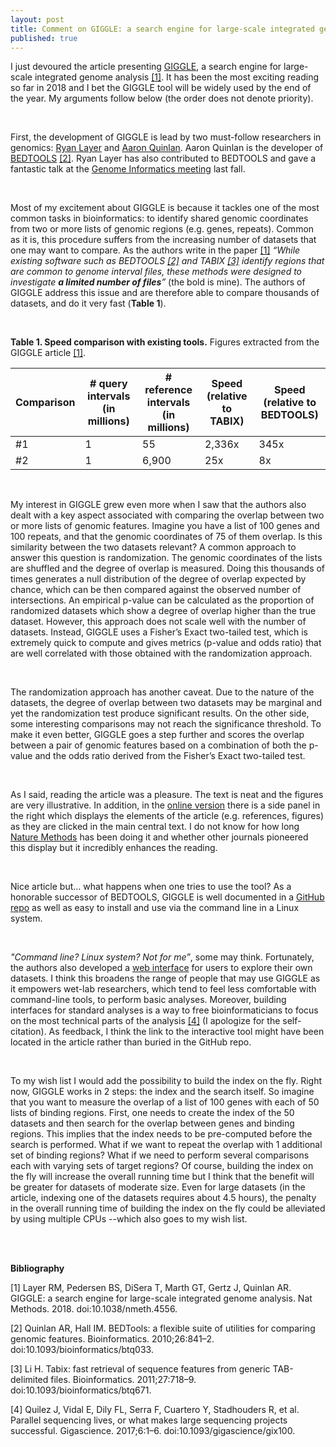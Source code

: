 ```yaml
---
layout: post
title: Comment on GIGGLE: a search engine for large-scale integrated genome analysis
published: true
---
```


I just devoured the article presenting [GIGGLE](https://www.nature.com/articles/nmeth.4556), a search engine for large-scale integrated genome analysis [[1]](https://www.nature.com/articles/nmeth.4556). It has been the most exciting reading so far in 2018 and I bet the GIGGLE tool will be widely used by the end of the year. My arguments follow below (the order does not denote priority).

<br>

First, the development of GIGGLE is lead by two must-follow researchers in genomics: [Ryan Layer](http://layerlab.org/) and [Aaron Quinlan](https://twitter.com/aaronquinlan). Aaron Quinlan is the developer of [BEDTOOLS](http://bedtools.readthedocs.io/en/latest/) [[2]](https://www.ncbi.nlm.nih.gov/pmc/articles/PMC2832824/). Ryan Layer has also contributed to BEDTOOLS and gave a fantastic talk at the [Genome Informatics meeting](https://meetings.cshl.edu/meetings.aspx?meet=INFO&year=17) last fall.

<br>

Most of my excitement about GIGGLE is because it tackles one of the most common tasks in bioinformatics: to identify shared genomic coordinates from two or more lists of genomic regions (e.g. genes, repeats). Common as it is, this procedure suffers from the increasing number of datasets that one may want to compare. As the authors write in the paper [[1]](https://www.nature.com/articles/nmeth.4556) _“While existing software such as BEDTOOLS [[2]](https://www.ncbi.nlm.nih.gov/pmc/articles/PMC2832824/) and TABIX [[3]](https://academic.oup.com/bioinformatics/article/27/5/718/262743) identify regions that are common to genome interval files, these methods were designed to investigate **a limited number of files**”_ (the bold is mine). The authors of GIGGLE address this issue and are therefore able to compare thousands of datasets, and do it very fast (**Table 1**).

<br>

**Table 1. Speed comparison with existing tools.** Figures extracted from the GIGGLE article [[1]](https://www.nature.com/articles/nmeth.4556).

| Comparison  | # query intervals (in millions)  | # reference intervals (in millions)  | Speed (relative to TABIX) | Speed (relative to BEDTOOLS) |
|---|---|---|---|---|
| #1  | 1  | 55  | 2,336x  | 345x  |
| #2  | 1  | 6,900  | 25x  | 8x  |

<br>

My interest in GIGGLE grew even more when I saw that the authors also dealt with a key aspect associated with comparing the overlap between two or more lists of genomic features. Imagine you have a list of 100 genes and 100 repeats, and that the genomic coordinates of 75 of them overlap. Is this similarity between the two datasets relevant? A common approach to answer this question is randomization. The genomic coordinates of the lists are shuffled and the degree of overlap is measured. Doing this thousands of times generates a null distribution of the degree of overlap expected by chance, which can be then compared against the observed number of intersections. An empirical p-value can be calculated as the proportion of randomized datasets which show a degree of overlap higher than the true dataset. However, this approach does not scale well with the number of datasets. Instead, GIGGLE uses a Fisher’s Exact two-tailed test, which is extremely quick to compute and gives metrics (p-value and odds ratio) that are well correlated with those obtained with the randomization approach.

<br>

The randomization approach has another caveat. Due to the nature of the datasets, the degree of overlap between two datasets may be marginal and yet the randomization test produce significant results. On the other side, some interesting comparisons may not reach the significance threshold. To make it even better, GIGGLE goes a step further and scores the overlap between a pair of genomic features based on a combination of both the p-value and the odds ratio derived from the Fisher’s Exact two-tailed test.

<br>

As I said, reading the article was a pleasure. The text is neat and the figures are very illustrative. In addition, in the [online version](https://www.nature.com/articles/nmeth.4556) there is a side panel in the right which displays the elements of the article (e.g. references, figures) as they are clicked in the main central text. I do not know for how long [Nature Methods](https://www.nature.com/nmeth/) has been doing it and whether other journals pioneered this display but it incredibly enhances the reading.

<br>

Nice article but… what happens when one tries to use the tool? As a honorable successor of BEDTOOLS, GIGGLE is well documented in a [GitHub repo](https://github.com/ryanlayer/giggle/blob/master/README.md) as well as easy to install and use via the command line in a Linux system.

<br>

_"Command line? Linux system? Not for me”_, some may think. Fortunately, the authors also developed a [web interface](http://ryanlayer.github.io/giggle/index.html?primary_index=ec2-54-227-176-15.compute-1.amazonaws.com/rme&ucsc_index=ec2-54-227-176-15.compute-1.amazonaws.com/ucsc) for users to explore their own datasets. I think this broadens the range of people that may use GIGGLE as it empowers wet-lab researchers, which tend to feel less comfortable with command-line tools, to perform basic analyses. Moreover, building interfaces for standard analyses is a way to free bioinformaticians to focus on the most technical parts of the analysis [[4]](https://academic.oup.com/gigascience/article/6/11/1/4557140) (I apologize for the self-citation). As feedback, I think the link to the interactive tool might have been located in the article rather than buried in the GitHub repo.

<br>

To my wish list I would add the possibility to build the index on the fly. Right now, GIGGLE works in 2 steps: the index and the search itself. So imagine that you want to measure the overlap of a list of 100 genes with each of 50 lists of binding regions. First, one needs to create the index of the 50 datasets and then search for the overlap between genes and binding regions. This implies that the index needs to be pre-computed before the search is performed. What if we want to repeat the overlap with 1 additional set of binding regions? What if we need to perform several comparisons each with varying sets of target regions? Of course, building the index on the fly will increase the overall running time but I think that the benefit will be greater for datasets of moderate size. Even for large datasets (in the article, indexing one of the datasets requires about 4.5 hours), the penalty in the overall running time of building the index on the fly could be alleviated by using multiple CPUs --which also goes to my wish list.

<br>
<br>

**Bibliography**

[1] Layer RM, Pedersen BS, DiSera T, Marth GT, Gertz J, Quinlan AR. GIGGLE: a search engine for large-scale integrated genome analysis. Nat Methods. 2018. doi:10.1038/nmeth.4556.

[2] Quinlan AR, Hall IM. BEDTools: a flexible suite of utilities for comparing genomic features. Bioinformatics. 2010;26:841–2. doi:10.1093/bioinformatics/btq033.

[3] Li H. Tabix: fast retrieval of sequence features from generic TAB-delimited files. Bioinformatics. 2011;27:718–9. doi:10.1093/bioinformatics/btq671.

[4] Quilez J, Vidal E, Dily FL, Serra F, Cuartero Y, Stadhouders R, et al. Parallel sequencing lives, or what makes large sequencing projects successful. Gigascience. 2017;6:1–6. doi:10.1093/gigascience/gix100.

